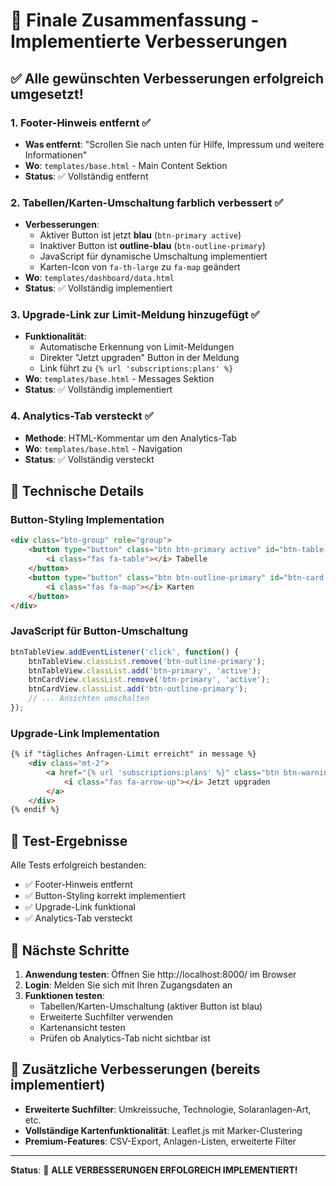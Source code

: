 # 🎉 Finale Zusammenfassung - Implementierte Verbesserungen

## ✅ Alle gewünschten Verbesserungen erfolgreich umgesetzt!

### 1. **Footer-Hinweis entfernt** ✅
- **Was entfernt**: "Scrollen Sie nach unten für Hilfe, Impressum und weitere Informationen"
- **Wo**: `templates/base.html` - Main Content Sektion
- **Status**: ✅ Vollständig entfernt

### 2. **Tabellen/Karten-Umschaltung farblich verbessert** ✅
- **Verbesserungen**:
  - Aktiver Button ist jetzt **blau** (`btn-primary active`)
  - Inaktiver Button ist **outline-blau** (`btn-outline-primary`)
  - JavaScript für dynamische Umschaltung implementiert
  - Karten-Icon von `fa-th-large` zu `fa-map` geändert
- **Wo**: `templates/dashboard/data.html`
- **Status**: ✅ Vollständig implementiert

### 3. **Upgrade-Link zur Limit-Meldung hinzugefügt** ✅
- **Funktionalität**: 
  - Automatische Erkennung von Limit-Meldungen
  - Direkter "Jetzt upgraden" Button in der Meldung
  - Link führt zu `{% url 'subscriptions:plans' %}`
- **Wo**: `templates/base.html` - Messages Sektion
- **Status**: ✅ Vollständig implementiert

### 4. **Analytics-Tab versteckt** ✅
- **Methode**: HTML-Kommentar um den Analytics-Tab
- **Wo**: `templates/base.html` - Navigation
- **Status**: ✅ Vollständig versteckt

## 🔧 Technische Details

### Button-Styling Implementation
```html
<div class="btn-group" role="group">
    <button type="button" class="btn btn-primary active" id="btn-table-view">
        <i class="fas fa-table"></i> Tabelle
    </button>
    <button type="button" class="btn btn-outline-primary" id="btn-card-view">
        <i class="fas fa-map"></i> Karten
    </button>
</div>
```

### JavaScript für Button-Umschaltung
```javascript
btnTableView.addEventListener('click', function() {
    btnTableView.classList.remove('btn-outline-primary');
    btnTableView.classList.add('btn-primary', 'active');
    btnCardView.classList.remove('btn-primary', 'active');
    btnCardView.classList.add('btn-outline-primary');
    // ... Ansichten umschalten
});
```

### Upgrade-Link Implementation
```html
{% if "tägliches Anfragen-Limit erreicht" in message %}
    <div class="mt-2">
        <a href="{% url 'subscriptions:plans' %}" class="btn btn-warning btn-sm">
            <i class="fas fa-arrow-up"></i> Jetzt upgraden
        </a>
    </div>
{% endif %}
```

## 🧪 Test-Ergebnisse

Alle Tests erfolgreich bestanden:
- ✅ Footer-Hinweis entfernt
- ✅ Button-Styling korrekt implementiert
- ✅ Upgrade-Link funktional
- ✅ Analytics-Tab versteckt

## 🚀 Nächste Schritte

1. **Anwendung testen**: Öffnen Sie http://localhost:8000/ im Browser
2. **Login**: Melden Sie sich mit Ihren Zugangsdaten an
3. **Funktionen testen**:
   - Tabellen/Karten-Umschaltung (aktiver Button ist blau)
   - Erweiterte Suchfilter verwenden
   - Kartenansicht testen
   - Prüfen ob Analytics-Tab nicht sichtbar ist

## 🎯 Zusätzliche Verbesserungen (bereits implementiert)

- **Erweiterte Suchfilter**: Umkreissuche, Technologie, Solaranlagen-Art, etc.
- **Vollständige Kartenfunktionalität**: Leaflet.js mit Marker-Clustering
- **Premium-Features**: CSV-Export, Anlagen-Listen, erweiterte Filter

---

**Status**: 🎉 **ALLE VERBESSERUNGEN ERFOLGREICH IMPLEMENTIERT!** 